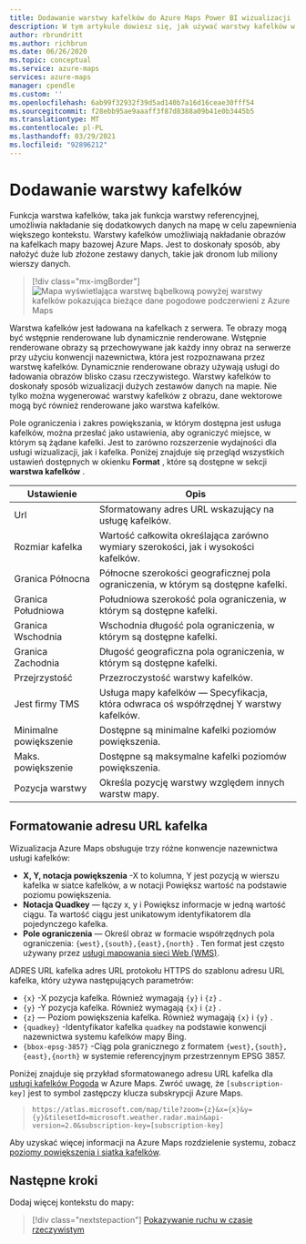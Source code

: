 ```yaml
---
title: Dodawanie warstwy kafelków do Azure Maps Power BI wizualizacji | Mapy Microsoft Azure
description: W tym artykule dowiesz się, jak używać warstwy kafelków w wizualizacji Microsoft Azure Maps dla Power BI.
author: rbrundritt
ms.author: richbrun
ms.date: 06/26/2020
ms.topic: conceptual
ms.service: azure-maps
services: azure-maps
manager: cpendle
ms.custom: ''
ms.openlocfilehash: 6ab99f32932f39d5ad140b7a16d16ceae30fff54
ms.sourcegitcommit: f28ebb95ae9aaaff3f87d8388a09b41e0b3445b5
ms.translationtype: MT
ms.contentlocale: pl-PL
ms.lasthandoff: 03/29/2021
ms.locfileid: "92896212"
---
```

# <a name="add-a-tile-layer"></a>Dodawanie warstwy kafelków

Funkcja warstwa kafelków, taka jak funkcja warstwy referencyjnej, umożliwia nakładanie się dodatkowych danych na mapę w celu zapewnienia większego kontekstu. Warstwy kafelków umożliwiają nakładanie obrazów na kafelkach mapy bazowej Azure Maps. Jest to doskonały sposób, aby nałożyć duże lub złożone zestawy danych, takie jak dronom lub miliony wierszy danych.

> [!div class="mx-imgBorder"]
> ![Mapa wyświetlająca warstwę bąbelkową powyżej warstwy kafelków pokazująca bieżące dane pogodowe podczerwieni z Azure Maps](media/power-bi-visual/radar-tile-layer-with-bubbles.png)

Warstwa kafelków jest ładowana na kafelkach z serwera. Te obrazy mogą być wstępnie renderowane lub dynamicznie renderowane. Wstępnie renderowane obrazy są przechowywane jak każdy inny obraz na serwerze przy użyciu konwencji nazewnictwa, która jest rozpoznawana przez warstwę kafelków. Dynamicznie renderowane obrazy używają usługi do ładowania obrazów blisko czasu rzeczywistego. Warstwy kafelków to doskonały sposób wizualizacji dużych zestawów danych na mapie. Nie tylko można wygenerować warstwy kafelków z obrazu, dane wektorowe mogą być również renderowane jako warstwa kafelków.

Pole ograniczenia i zakres powiększania, w którym dostępna jest usługa kafelków, można przesłać jako ustawienia, aby ograniczyć miejsce, w którym są żądane kafelki. Jest to zarówno rozszerzenie wydajności dla usługi wizualizacji, jak i kafelka. Poniżej znajduje się przegląd wszystkich ustawień dostępnych w okienku **Format** , które są dostępne w sekcji **warstwa kafelków** .

| Ustawienie        | Opis   |
|----------------|---------------|
| Url            | Sformatowany adres URL wskazujący na usługę kafelków.  |
| Rozmiar kafelka      | Wartość całkowita określająca zarówno wymiary szerokości, jak i wysokości kafelków.   |
| Granica Północna    | Północne szerokości geograficznej pola ograniczenia, w którym są dostępne kafelki. |
| Granica Południowa    | Południowa szerokość pola ograniczenia, w którym są dostępne kafelki. |
| Granica Wschodnia     | Wschodnia długość pola ograniczenia, w którym są dostępne kafelki.  |
| Granica Zachodnia     | Długość geograficzna pola ograniczenia, w którym są dostępne kafelki.   |
| Przejrzystość   | Przezroczystość warstwy kafelków.   |
| Jest firmy TMS         | Usługa mapy kafelków — Specyfikacja, która odwraca oś współrzędnej Y warstwy kafelków. |
| Minimalne powiększenie       | Dostępne są minimalne kafelki poziomów powiększenia. |
| Maks. powiększenie       | Dostępne są maksymalne kafelki poziomów powiększenia.  |
| Pozycja warstwy | Określa pozycję warstwy względem innych warstw mapy. |

## <a name="tile-url-formatting"></a>Formatowanie adresu URL kafelka

Wizualizacja Azure Maps obsługuje trzy różne konwencje nazewnictwa usługi kafelków:

-   **X, Y, notacja powiększenia** -X to kolumna, Y jest pozycją w wierszu kafelka w siatce kafelków, a w notacji Powiększ wartość na podstawie poziomu powiększenia.
-   **Notacja Quadkey** — łączy x, y i Powiększ informacje w jedną wartość ciągu. Ta wartość ciągu jest unikatowym identyfikatorem dla pojedynczego kafelka.
-   **Pole ograniczenia** — Określ obraz w formacie współrzędnych pola ograniczenia: `{west},{south},{east},{north}` . Ten format jest często używany przez [usługi mapowania sieci Web (WMS)](https://www.opengeospatial.org/standards/wms).

ADRES URL kafelka adres URL protokołu HTTPS do szablonu adresu URL kafelka, który używa następujących parametrów:

-   `{x}` -X pozycja kafelka. Również wymagają `{y}` i `{z}` .
-   `{y}` -Y pozycja kafelka. Również wymagają `{x}` i `{z}` .
-   `{z}` — Poziom powiększenia kafelka. Również wymagają `{x}` i `{y}` .
-   `{quadkey}` -Identyfikator kafelka `quadkey` na podstawie konwencji nazewnictwa systemu kafelków mapy Bing.
-   `{bbox-epsg-3857}` -Ciąg pola granicznego z formatem `{west},{south},{east},{north}` w systemie referencyjnym przestrzennym EPSG 3857.

Poniżej znajduje się przykład sformatowanego adresu URL kafelka dla [usługi kafelków Pogoda](/rest/api/maps/renderv2/getmaptilepreview) w Azure Maps. Zwróć uwagę, że `[subscription-key]` jest to symbol zastępczy klucza subskrypcji Azure Maps.

> `https://atlas.microsoft.com/map/tile?zoom={z}&x={x}&y={y}&tilesetId=microsoft.weather.radar.main&api-version=2.0&subscription-key=[subscription-key]`

Aby uzyskać więcej informacji na Azure Maps rozdzielenie systemu, zobacz [poziomy powiększenia i siatka kafelków](zoom-levels-and-tile-grid.md).

## <a name="next-steps"></a>Następne kroki

Dodaj więcej kontekstu do mapy:

> [!div class="nextstepaction"]
> [Pokazywanie ruchu w czasie rzeczywistym](power-bi-visual-show-real-time-traffic.md)